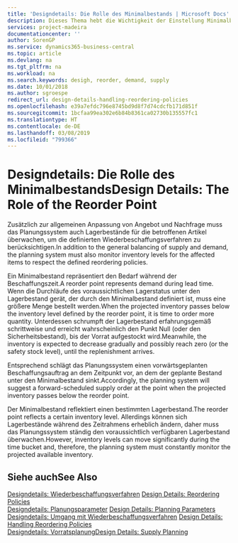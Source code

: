 ```yaml
---
title: 'Designdetails: Die Rolle des Minimalbestands | Microsoft Docs'
description: Dieses Thema hebt die Wichtigkeit der Einstellung Minimalbed hervor, damit Sie wissen, wann Sie den Bestand erneuern müssen.
services: project-madeira
documentationcenter: ''
author: SorenGP
ms.service: dynamics365-business-central
ms.topic: article
ms.devlang: na
ms.tgt_pltfrm: na
ms.workload: na
ms.search.keywords: desigh, reorder, demand, supply
ms.date: 10/01/2018
ms.author: sgroespe
redirect_url: design-details-handling-reordering-policies
ms.openlocfilehash: e39a7efdc796e8745bd9d8f7d74cdcfb171d851f
ms.sourcegitcommit: 1bcfaa99ea302e6b84b8361ca02730b135557fc1
ms.translationtype: HT
ms.contentlocale: de-DE
ms.lasthandoff: 03/08/2019
ms.locfileid: "799366"
---
```

# <a name="design-details-the-role-of-the-reorder-point"></a><span data-ttu-id="5ee9e-103">Designdetails: Die Rolle des Minimalbestands</span><span class="sxs-lookup"><span data-stu-id="5ee9e-103">Design Details: The Role of the Reorder Point</span></span>
<span data-ttu-id="5ee9e-104">Zusätzlich zur allgemeinen Anpassung von Angebot und Nachfrage muss das Planungssystem auch Lagerbestände für die betroffenen Artikel überwachen, um die definierten Wiederbeschaffungsverfahren zu berücksichtigen.</span><span class="sxs-lookup"><span data-stu-id="5ee9e-104">In addition to the general balancing of supply and demand, the planning system must also monitor inventory levels for the affected items to respect the defined reordering policies.</span></span>  

<span data-ttu-id="5ee9e-105">Ein Minimalbestand repräsentiert den Bedarf während der Beschaffungszeit.</span><span class="sxs-lookup"><span data-stu-id="5ee9e-105">A reorder point represents demand during lead time.</span></span> <span data-ttu-id="5ee9e-106">Wenn die Durchläufe des voraussichtlichen Lagerstatus unter den Lagerbestand gerät, der durch den Minimalbestand definiert ist, muss eine größere Menge bestellt werden.</span><span class="sxs-lookup"><span data-stu-id="5ee9e-106">When the projected inventory passes below the inventory level defined by the reorder point, it is time to order more quantity.</span></span> <span data-ttu-id="5ee9e-107">Unterdessen schrumpft der Lagerbestand erfahrungsgemäß schrittweise und erreicht wahrscheinlich den Punkt Null (oder den Sicherheitsbestand), bis der Vorrat aufgestockt wird.</span><span class="sxs-lookup"><span data-stu-id="5ee9e-107">Meanwhile, the inventory is expected to decrease gradually and possibly reach zero (or the safety stock level), until the replenishment arrives.</span></span>  

<span data-ttu-id="5ee9e-108">Entsprechend schlägt das Planungssystem einen vorwärtsgeplanten Beschaffungsauftrag an dem Zeitpunkt vor, an dem der geplante Bestand unter den Minimalbestand sinkt.</span><span class="sxs-lookup"><span data-stu-id="5ee9e-108">Accordingly, the planning system will suggest a forward-scheduled supply order at the point when the projected inventory passes below the reorder point.</span></span>  

<span data-ttu-id="5ee9e-109">Der Minimalbestand reflektiert einen bestimmten Lagerbestand.</span><span class="sxs-lookup"><span data-stu-id="5ee9e-109">The reorder point reflects a certain inventory level.</span></span> <span data-ttu-id="5ee9e-110">Allerdings können sich Lagerbestände während des Zeitrahmens erheblich ändern, daher muss das Planungssystem ständig den voraussichtlich verfügbaren Lagerbestand überwachen.</span><span class="sxs-lookup"><span data-stu-id="5ee9e-110">However, inventory levels can move significantly during the time bucket and, therefore, the planning system must constantly monitor the projected available inventory.</span></span>  

## <a name="see-also"></a><span data-ttu-id="5ee9e-111">Siehe auch</span><span class="sxs-lookup"><span data-stu-id="5ee9e-111">See Also</span></span>  
<span data-ttu-id="5ee9e-112">[Designdetails: Wiederbeschaffungsverfahren](design-details-reordering-policies.md) </span><span class="sxs-lookup"><span data-stu-id="5ee9e-112">[Design Details: Reordering Policies](design-details-reordering-policies.md) </span></span>  
<span data-ttu-id="5ee9e-113">[Designdetails: Planungsparameter](design-details-planning-parameters.md) </span><span class="sxs-lookup"><span data-stu-id="5ee9e-113">[Design Details: Planning Parameters](design-details-planning-parameters.md) </span></span>  
<span data-ttu-id="5ee9e-114">[Designdetails: Umgang mit Wiederbeschaffungsverfahren](design-details-handling-reordering-policies.md) </span><span class="sxs-lookup"><span data-stu-id="5ee9e-114">[Design Details: Handling Reordering Policies](design-details-handling-reordering-policies.md) </span></span>  
[<span data-ttu-id="5ee9e-115">Designdetails: Vorratsplanung</span><span class="sxs-lookup"><span data-stu-id="5ee9e-115">Design Details: Supply Planning</span></span>](design-details-supply-planning.md)
